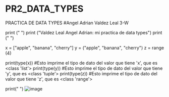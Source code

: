 # PR2_DATA_TYPES
PRACTICA DE DATA TYPES
#Angel Adrian Valdez Leal 3-W

print (" ")
print ("Valdez Leal Angel Adrian: mi practica de data types")
print (" ")

x = ["apple", "banana", "cherry"]
y = ("apple", "banana", "cherry")
z = range (4) 

print(type(x)) #Esto imprime el tipo de dato del valor que tiene 'x', que es <class 'list'>
print(type(y)) #Esto imprime el tipo de dato del valor que tiene 'y', que es <class 'tuple'>
print(type(z)) #Esto imprime el tipo de dato del valor que tiene 'z', que es <class 'range'>

print(" ")
![image](https://github.com/user-attachments/assets/361dc882-7282-41cd-8356-58298b6658d9)
